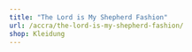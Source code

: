 ```yaml
---
title: "The Lord is My Shepherd Fashion"
url: /accra/the-lord-is-my-shepherd-fashion/
shop: Kleidung
---
```

